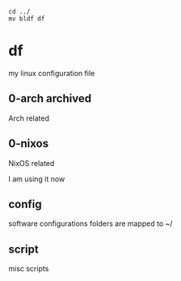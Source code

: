 ```
cd ../
mv bldf df
```

# df
my linux configuration file

## 0-arch archived
Arch related

## 0-nixos
NixOS related

I am using it now

## config

software configurations
folders are mapped to ~/

## script

misc scripts
